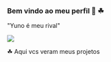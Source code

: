 ### Bem vindo ao meu perfil 🖤 ☘

"Yuno é meu rival"



![](https://i.pinimg.com/originals/c1/ec/5c/c1ec5c6cad0ae38d9507b591fa90a373.jpg)

☘   Aqui vcs veram meus projetos
